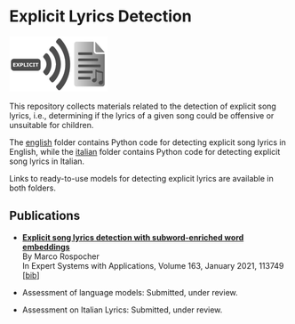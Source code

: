# Explicit Lyrics Detection

![logo](explicit_logo.png)

This repository collects materials related to the detection of explicit song lyrics, i.e., determining if the lyrics of a given song could be offensive or unsuitable for children.

The [english](english/) folder contains Python code for detecting explicit song lyrics in English, while the [italian](italian/) folder contains Python code for detecting explicit song lyrics in Italian.

Links to ready-to-use models for detecting explicit lyrics are available in both folders.


## Publications

* **[Explicit song lyrics detection with subword-enriched word embeddings](https://doi.org/10.1016/j.eswa.2020.113749)**<br/>
    By Marco Rospocher<br/>
    In Expert Systems with Applications, Volume 163, January 2021, 113749<br/>
    [[bib](https://marcorospocher.com/files/bibs/2021eswa.bib)] 
    
* Assessment of language models: Submitted, under review.

* Assessment on Italian Lyrics: Submitted, under review.
